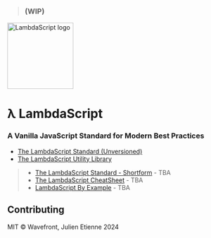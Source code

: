 >### (WIP)
<img src="https://github.com/julienetie/lambdascript/assets/7676299/81bd638a-1c90-4596-a48c-0a124fef1d68" alt="LambdaScript logo" width="150">

# λ LambdaScript

### A Vanilla JavaScript Standard for Modern Best Practices
- [The LambdaScript Standard (Unversioned)](https://github.com/julienetie/lambdascript/blob/main/lambdascript.md)
- [The LambdaScript Utility Library](https://github.com/julienetie/lambdascript/blob/main/lambdascript.js)
> - [The LambdaScript Standard - Shortform](#) - TBA
> - [The LambdaScript CheatSheet](#) - TBA
> - [LambdaScript By Example](#) - TBA

## Contributing

MIT © Wavefront, Julien Etienne 2024
